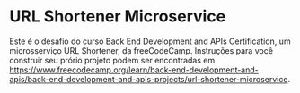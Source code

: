 # URL Shortener Microservice

Este é o desafio do curso Back End Development and APIs Certification, um microsserviço URL Shortener, da freeCodeCamp. Instruções para você construir seu prório projeto podem ser encontradas em https://www.freecodecamp.org/learn/back-end-development-and-apis/back-end-development-and-apis-projects/url-shortener-microservice.